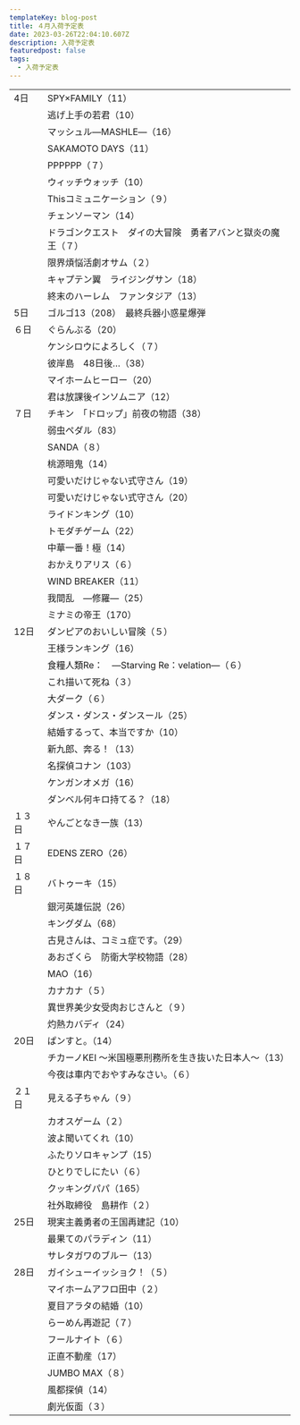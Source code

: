 ```yaml
---
templateKey: blog-post
title: ４月入荷予定表
date: 2023-03-26T22:04:10.607Z
description: 入荷予定表
featuredpost: false
tags:
  - 入荷予定表
---
```



|                        |                                   |
| ---------------------- | --------------------------------- |
| <!--StartFragment-->4日 | SPY×FAMILY（11）                    |
| 　                      | 逃げ上手の若君（10）                       |
| 　                      | マッシュル―MASHLE―（16）                 |
| 　                      | SAKAMOTO DAYS（11）                 |
| 　                      | PPPPPP（７）                         |
| 　                      | ウィッチウォッチ（10）                      |
| 　                      | Thisコミュニケーション（９）                  |
| 　                      | チェンソーマン（14）                       |
| 　                      | ドラゴンクエスト　ダイの大冒険　勇者アバンと獄炎の魔王（７）    |
| 　                      | 限界煩悩活劇オサム（２）                      |
| 　                      | キャプテン翼　ライジングサン（18）                |
| 　                      | 終末のハーレム　ファンタジア（13）                |
| 5日                     | ゴルゴ13（208）　最終兵器小惑星爆弾              |
| ６日                     | ぐらんぶる（20）                         |
| 　                      | ケンシロウによろしく（７）                     |
| 　                      | 彼岸島　48日後…（38）                     |
| 　                      | マイホームヒーロー（20）                     |
| 　                      | 君は放課後インソムニア（12）                   |
| ７日                     | チキン　「ドロップ」前夜の物語（38）               |
| 　                      | 弱虫ペダル（83）                         |
| 　                      | SANDA（８）                          |
| 　                      | 桃源暗鬼（14）                          |
| 　                      | 可愛いだけじゃない式守さん（19）                 |
| 　                      | 可愛いだけじゃない式守さん（20）                 |
| 　                      | ライドンキング（10）                       |
| 　                      | トモダチゲーム（22）                       |
| 　                      | 中華一番！極（14）                        |
| 　                      | おかえりアリス（６）                        |
| 　                      | WIND BREAKER（11）                  |
| 　                      | 我間乱　―修羅―（25）                      |
| 　                      | ミナミの帝王（170）                       |
| 12日                    | ダンピアのおいしい冒険（５）                    |
| 　                      | 王様ランキング（16）                       |
| 　                      | 食糧人類Re：　―Starving Re：velation―（６） |
| 　                      | これ描いて死ね（３）                        |
| 　                      | 大ダーク（６）                           |
| 　                      | ダンス・ダンス・ダンスール（25）                 |
| 　                      | 結婚するって、本当ですか（10）                  |
| 　                      | 新九郎、奔る！（13）                       |
| 　                      | 名探偵コナン（103）                       |
| 　                      | ケンガンオメガ（16）                       |
| 　                      | ダンベル何キロ持てる？（18）                   |
| １３日                    | やんごとなき一族（13）                      |
| １７日                    | EDENS ZERO（26）                    |
| １８日                    | バトゥーキ（15）                         |
| 　                      | 銀河英雄伝説（26）                        |
| 　                      | キングダム（68）                         |
| 　                      | 古見さんは、コミュ症です。（29）                 |
| 　                      | あおざくら　防衛大学校物語（28）                 |
| 　                      | MAO（16）                           |
| 　                      | カナカナ（５）                           |
| 　                      | 異世界美少女受肉おじさんと（９）                  |
| 　                      | 灼熱カバディ（24）                        |
| 20日                    | ぱンすと。（14）                         |
| 　                      | チカーノKEI ～米国極悪刑務所を生き抜いた日本人～（13）    |
| 　                      | 今夜は車内でおやすみなさい。（６）                 |
| ２１日                    | 見える子ちゃん（９）                        |
| 　                      | カオスゲーム（２）                         |
| 　                      | 波よ聞いてくれ（10）                       |
| 　                      | ふたりソロキャンプ（15）                     |
| 　                      | ひとりでしにたい（６）                       |
| 　                      | クッキングパパ（165）                      |
| 　                      | 社外取締役　島耕作（２）                      |
| 25日                    | 現実主義勇者の王国再建記（10）                  |
| 　                      | 最果てのパラディン（11）                     |
| 　                      | サレタガワのブルー（13）                     |
| 28日                    | ガイシューイッショク！（５）                    |
| 　                      | マイホームアフロ田中（２）                     |
| 　                      | 夏目アラタの結婚（10）                      |
| 　                      | らーめん再遊記（７）                        |
| 　                      | フールナイト（６）                         |
| 　                      | 正直不動産（17）                         |
| 　                      | JUMBO MAX（８）                      |
| 　                      | 風都探偵（14）                          |
| 　                      | 劇光仮面（３）<!--EndFragment-->         |